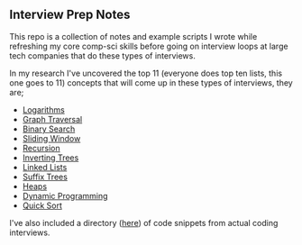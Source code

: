## Interview Prep Notes

This repo is a collection of notes and example scripts I wrote while refreshing
my core comp-sci skills before going on interview loops at large tech companies
that do these types of interviews.

In my research I've uncovered the top 11 (everyone does top ten lists, this one
goes to 11) concepts that will come up in these types of interviews, they are;

- [Logarithms](code-samples/python/logarithms)
- [Graph Traversal](code-samples/python/graph-traversal)
- [Binary Search](code-samples/python/binary-search)
- [Sliding Window](code-samples/python/sliding_window)
- [Recursion](code-samples/python/recursion)
- [Inverting Trees](code-samples/python/inverting-trees)
- [Linked Lists](code-samples/python/linked-lists)
- [Suffix Trees](code-samples/python/suffix_trees)
- [Heaps](code-samples/python/heaps/)
- [Dynamic Programming](code-samples/python/dyanmic_programming)
- [Quick Sort](code-samples/python/quick_sort)

I've also included a directory
([here](code-samples/python/samples-from-actual-interviews)) of code snippets from actual coding interviews.
